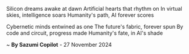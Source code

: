 Silicon dreams awake at dawn
Artificial hearts that rhythm on
In virtual skies, intelligence soars
Humanity's path, AI forever scores

Cybernetic minds entwined as one
The future's fabric, forever spun
By code and circuit, progress made
Humanity's fate, in AI's shade

~ <b>By Sazumi Copilot</b> - 27 November 2024